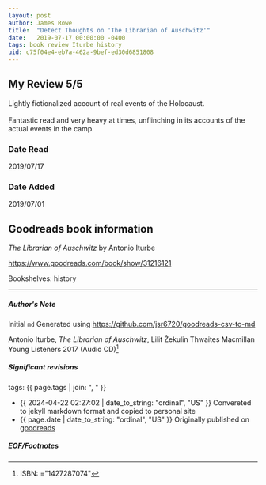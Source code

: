 ```yaml
---
layout: post
author: James Rowe
title:  "Detect Thoughts on 'The Librarian of Auschwitz'"
date:   2019-07-17 00:00:00 -0400
tags: book review Iturbe history
uid: c75f04e4-eb7a-462a-9bef-ed30d6851808
---
```


<!-- highly dependent on how you personally use jekyll templates, and how you want this to show up -->
<!-- escape any jekyll keys with double brackets -->

## My Review 5/5

Lightly fictionalized account of real events of the Holocaust. <br/><br/>Fantastic read and very heavy at times, unflinching in its accounts of the actual events in the camp.

### Date Read
2019/07/17

### Date Added
2019/07/01

## Goodreads book information

*The Librarian of Auschwitz* by Antonio Iturbe

https://www.goodreads.com/book/show/31216121

Bookshelves: history

---

##### Author's Note

Initial `md` Generated using https://github.com/jsr6720/goodreads-csv-to-md

Antonio Iturbe, *The Librarian of Auschwitz*, Lilit Žekulin Thwaites Macmillan Young Listeners 2017 (Audio CD)[^1]

##### Significant revisions

tags: {{ page.tags | join: ", " }} <!-- todo move this somewhere -->

- {{ 2024-04-22 02:27:02 | date_to_string: "ordinal", "US" }} Convereted to jekyll markdown format and copied to personal site
- {{ page.date | date_to_string: "ordinal", "US" }} Originally published on [goodreads](https://www.goodreads.com)

##### EOF/Footnotes

[^1]: ISBN: ="1427287074"